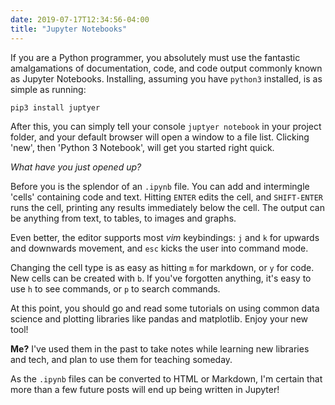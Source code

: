 ```yaml
---
date: 2019-07-17T12:34:56-04:00
title: "Jupyter Notebooks"
---
```


If you are a Python programmer, you absolutely must use the fantastic
amalgamations of documentation, code, and code output commonly known as Jupyter
Notebooks. Installing, assuming you have `python3` installed, is as simple as
running:

```sh
pip3 install juptyer
```

After this, you can simply tell your console `juptyer notebook` in your project
folder, and your default browser will open a window to a file list. Clicking
'new', then 'Python 3 Notebook', will get you started right quick.

*What have you just opened up?*

Before you is the splendor of an `.ipynb` file. You can add and intermingle
'cells' containing code and text. Hitting `ENTER` edits the cell, and
`SHIFT-ENTER` runs the cell, printing
any results immediately below the cell. The output can be
anything from text, to tables, to images and graphs.

Even better, the editor supports most *vim* keybindings: `j` and `k` for upwards
and downwards movement, and `esc` kicks the user into command mode.

Changing the cell type is as easy as hitting `m` for markdown, or `y` for
code. New cells can be created with `b`. If you've forgotten anything, it's
easy to use `h` to see commands, or `p` to search commands.



At this point, you should go and read some tutorials on using common data
science and plotting libraries like pandas and matplotlib. Enjoy your new tool!

**Me?** I've used them in the past to take notes while learning new
libraries and tech, and plan to use them for teaching someday.

As the `.ipynb` files can be converted to HTML or Markdown, I'm certain
that more than a few future posts will end up being written in Jupyter!
